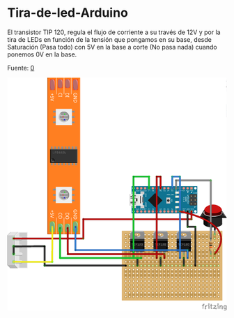# Tira-de-led-Arduino

El transistor TIP 120, regula el flujo de corriente a su través de 12V y por la tira de LEDs en función de la tensión que pongamos en su base, desde Saturación (Pasa todo) con 5V en la base a corte (No pasa nada) cuando ponemos 0V en la base.


Fuente: [0][prometec]


![](esquema_bb.png)


[prometec]: http://www.prometec.net/tira-de-leds/
